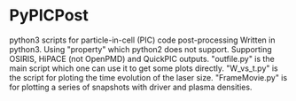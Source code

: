# PyPICPost
python3 scripts for particle-in-cell (PIC) code post-processing
Written in python3. Using "property" which python2 does not support.
Supporting OSIRIS, HiPACE (not OpenPMD) and QuickPIC outputs.
"outfile.py" is the main script which one can use it to get some plots directly.
"W_vs_t.py" is the script for ploting the time evolution of the laser size.
"FrameMovie.py" is for plotting a series of snapshots with driver and plasma densities.
